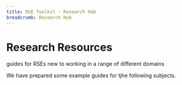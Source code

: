 ```yaml
---
title: RSE Toolkit - Research Hub
breadcrumb: Research Hub
---
```


# Research Resources

guides for RSEs new to working in a range of different domains

We have prepared some example guides for tjhe following subjects.

